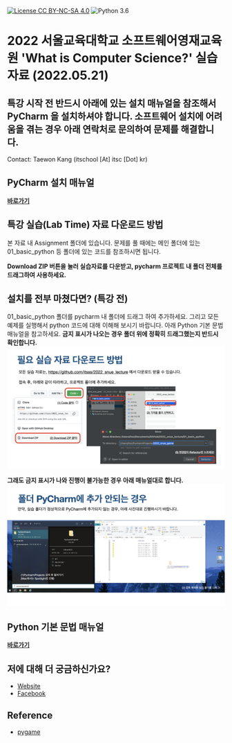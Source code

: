 [![License CC BY-NC-SA 4.0](https://img.shields.io/badge/license-CC4.0-blue.svg)](https://raw.githubusercontent.com/NVIDIA/FastPhotoStyle/master/LICENSE.md)
![Python 3.6](https://img.shields.io/badge/python-3.6-green.svg)
# 2022 서울교육대학교 소프트웨어영재교육원 'What is Computer Science?' 실습 자료 (2022.05.21)

## 특강 시작 전 반드시 아래에 있는 설치 매뉴얼을 참조해서 PyCharm 을 설치하셔야 합니다. 소프트웨어 설치에 어려움을 겪는 경우 아래 연락처로 문의하여 문제를 해결합니다.
Contact: Taewon Kang (itschool [At] itsc [Dot] kr)

## PyCharm 설치 매뉴얼
**[바로가기](https://github.com/itsss/2022_snue_lecture/blob/main/prerequisite_2022_snue.pdf)**

## 특강 실습(Lab Time) 자료 다운로드 방법
본 자료 내 Assignment 폴더에 있습니다. 문제를 풀 때에는 메인 폴더에 있는 01_basic_python 등 폴더에 있는 코드를 참조하시면 됩니다.

**Download ZIP 버튼을 눌러 실습자료를 다운받고, pycharm 프로젝트 내 폴더 전체를 드래그하여 사용하세요.**

## 설치를 전부 마쳤다면? (특강 전)
01_basic_python 폴더를 pycharm 내 폴더에 드래그 하여 추가하세요. 그리고 모든 예제를 실행해서 python 코드에 대해 이해해 보시기 바랍니다. 아래 Python 기본 문법 매뉴얼을 참고하세요.
**금지 표시가 나오는 경우 폴더 위에 정확히 드래그했는지 반드시 확인합니다.**
<img src='imgs/download_material.png' width="800px"/>

**그래도 금지 표시가 나와 진행이 불가능한 경우 아래 매뉴얼대로 합니다.**
<img src='imgs/download_material_2.png' width="800px"/>

## Python 기본 문법 매뉴얼
**[바로가기](https://github.com/itsss/2022_snue_lecture/blob/main/python_basic_2022_snue.pdf)**

## 저에 대해 더 궁금하신가요?
* [Website](http://itsc.kr)
* [Facebook](https://www.facebook.com/itsc.kang/)

## Reference
* [pygame](https://pygame.org/)

